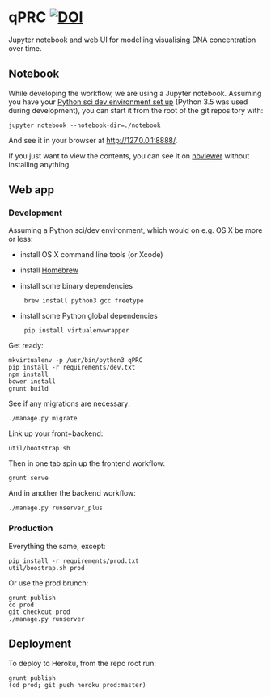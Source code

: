 qPRC [![DOI](https://zenodo.org/badge/doi/10.5281/zenodo.45660.svg)](http://dx.doi.org/10.5281/zenodo.45660)
====
Jupyter notebook and web UI for modelling visualising DNA concentration over time.

Notebook
--------
While developing the workflow, we are using a Jupyter notebook.
Assuming you have your
[Python sci dev environment set up](http://www.scipy.org/install.html)
(Python 3.5 was used during development),
you can start it from the root of the git repository with:

    jupyter notebook --notebook-dir=./notebook

And see it in your browser at <http://127.0.0.1:8888/>.

If you just want to view the contents, you can see it on
[nbviewer][notebook-nbviewer] without installing anything.

[notebook-nbviewer]: http://nbviewer.jupyter.org/github/qPRC/qPRC/blob/master/notebook/qPRC.ipynb "qPRC workflow notebook"

Web app
-------

### Development

Assuming a Python sci/dev environment, which would on e.g. OS X be more or less:

 - install OS X command line tools (or Xcode)
 - install [Homebrew](http://brew.sh/)
 - install some binary dependencies

        brew install python3 gcc freetype

 - install some Python global dependencies

        pip install virtualenvwrapper

Get ready:

    mkvirtualenv -p /usr/bin/python3 qPRC
    pip install -r requirements/dev.txt
    npm install
    bower install
    grunt build

See if any migrations are necessary:

    ./manage.py migrate

Link up your front+backend:

    util/bootstrap.sh

Then in one tab spin up the frontend workflow:

    grunt serve

And in another the backend workflow:

    ./manage.py runserver_plus


### Production

Everything the same, except:

    pip install -r requirements/prod.txt
    util/boostrap.sh prod

Or use the prod brunch:

    grunt publish
    cd prod
    git checkout prod
    ./manage.py runserver

## Deployment

To deploy to Heroku, from the repo root run:

    grunt publish
    (cd prod; git push heroku prod:master)
